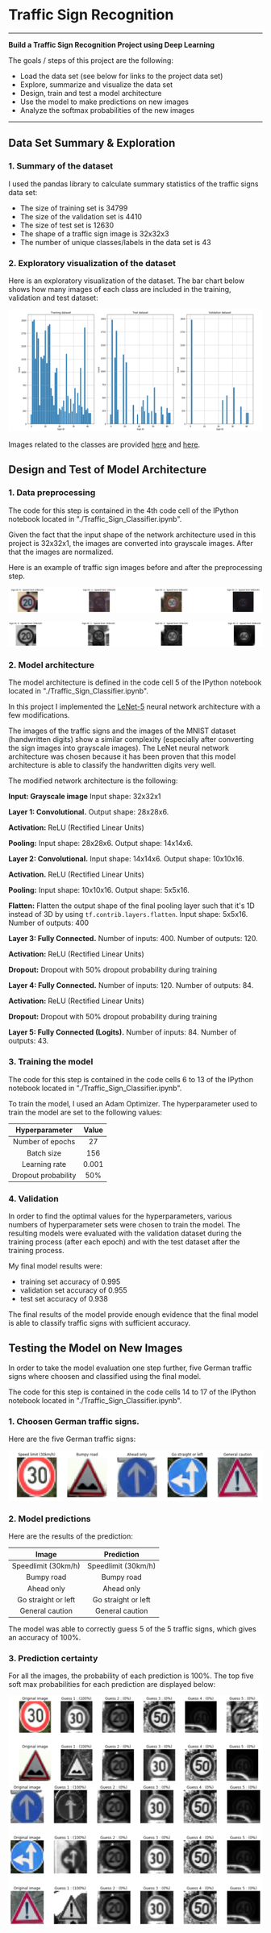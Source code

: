 # **Traffic Sign Recognition** 

---

**Build a Traffic Sign Recognition Project using Deep Learning**

The goals / steps of this project are the following:
* Load the data set (see below for links to the project data set)
* Explore, summarize and visualize the data set
* Design, train and test a model architecture
* Use the model to make predictions on new images
* Analyze the softmax probabilities of the new images

---

## Data Set Summary & Exploration

### 1. Summary of the dataset

I used the pandas library to calculate summary statistics of the traffic
signs data set:

* The size of training set is 34799
* The size of the validation set is 4410
* The size of test set is 12630
* The shape of a traffic sign image is 32x32x3
* The number of unique classes/labels in the data set is 43

### 2. Exploratory visualization of the dataset

Here is an exploratory visualization of the dataset. The bar chart below shows how many images of each class are included in the training, validation and test dataset:

![visualization dataset](./write_up_images/dataset_bar.png)

Images related to the classes are provided [here](./write_up_images/dataset_img1.png) and [here](./write_up_images/dataset_img2.png).



## Design and Test of Model Architecture

### 1. Data preprocessing

The code for this step is contained in the 4th code cell of the IPython notebook located in "./Traffic_Sign_Classifier.ipynb".

Given the fact that the input shape of the network architecture used in this project is 32x32x1, the images are converted into grayscale images. After that the images are normalized. 

Here is an example of traffic sign images before and after the preprocessing step.

![alt text](./write_up_images/img_ref.png)

![alt text](./write_up_images/img_n_gray.png)


### 2. Model architecture

The model architecture is defined in the code cell 5 of the IPython notebook located in "./Traffic_Sign_Classifier.ipynb".

In this project I implemented the [LeNet-5](http://yann.lecun.com/exdb/lenet/) neural network architecture with a few modifications. 

The images of the traffic signs and the images of the MNIST dataset (handwritten digits) show a similar complexity (especially after converting the sign images into grayscale images). The LeNet neural network architecture was chosen because it has been proven that this model architecture is able to classify the handwritten digits very well.

The modified network architecture is the following:


**Input: Grayscale image** Input shape: 32x32x1 


**Layer 1: Convolutional.** Output shape: 28x28x6.

**Activation:** ReLU (Rectified Linear Units)

**Pooling:** Input shape: 28x28x6. Output shape: 14x14x6.


**Layer 2: Convolutional.** Input shape: 14x14x6. Output shape: 10x10x16.

**Activation.** ReLU (Rectified Linear Units)

**Pooling:** Input shape: 10x10x16. Output shape: 5x5x16.

**Flatten:** Flatten the output shape of the final pooling layer such that it's 1D instead of 3D by using `tf.contrib.layers.flatten`. Input shape: 5x5x16. Number of outputs: 400


**Layer 3: Fully Connected.** Number of inputs: 400. Number of outputs: 120. 

**Activation:** ReLU (Rectified Linear Units)

**Dropout:** Dropout with 50% dropout probability during training


**Layer 4: Fully Connected.** Number of inputs: 120. Number of outputs: 84. 

**Activation:** ReLU (Rectified Linear Units)

**Dropout:** Dropout with 50% dropout probability during training


**Layer 5: Fully Connected (Logits).** Number of inputs: 84. Number of outputs: 43. 
 

### 3. Training the model

The code for this step is contained in the code cells 6 to 13 of the IPython notebook located in "./Traffic_Sign_Classifier.ipynb".

To train the model, I used an Adam Optimizer. The hyperparameter used to train the model are set to the following values:

| Hyperparameter		|     Value	        	| 
|:---------------------:|:---------------------:|
| Number of epochs      | 27   					| 
| Batch size     		| 156 					|
| Learning rate			| 0.001					|
| Dropout probability	| 50%			 		|


### 4. Validation

In order to find the optimal values for the hyperparameters, various numbers of hyperparameter sets were chosen to train the model. The resulting models were evaluated with the validation dataset during the training process (after each epoch) and with the test dataset after the training process. 

My final model results were:
* training set accuracy of 0.995
* validation set accuracy of 0.955
* test set accuracy of 0.938

The final results of the model provide enough evidence that the final model is able to classify traffic signs with sufficient accuracy.
 

## Testing the Model on New Images

In order to take the model evaluation one step further, five German traffic signs where choosen and classified using the final model.

The code for this step is contained in the code cells 14 to 17 of the IPython notebook located in "./Traffic_Sign_Classifier.ipynb".

### 1. Choosen German traffic signs.

Here are the five German traffic signs:

![alt text](./write_up_images/my_signs.png)


### 2. Model predictions

Here are the results of the prediction:

| Image			        |     Prediction	        					| 
|:---------------------:|:---------------------------------------------:| 
| Speedlimit (30km/h)   | Speedlimit (30km/h)   						| 
| Bumpy road     		| Bumpy road 									|
| Ahead only			| Ahead only									|
| Go straight or left	| Go straight or left					 		|
| General caution	    | General caution      							|


The model was able to correctly guess 5 of the 5 traffic signs, which gives an accuracy of 100%. 

### 3. Prediction certainty 

For all the images, the probability of each prediction is 100%.
The top five soft max probabilities for each prediction are displayed below:

![alt text](./write_up_images/softmax1.png)
![alt text](./write_up_images/softmax2.png)
